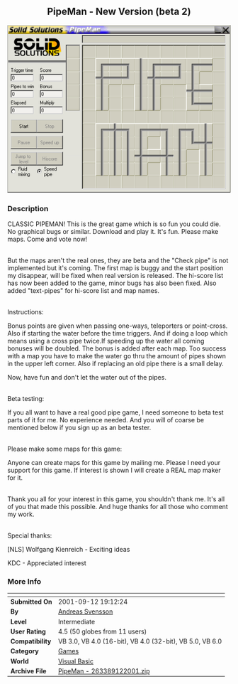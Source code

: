 ﻿<div align="center">

## PipeMan \- New Version \(beta 2\)

<img src="PIC2001910141172898.gif">
</div>

### Description

CLASSIC PIPEMAN! This is the great game which is so fun you could die. No graphical bugs or similar. Download and play it. It's fun. Please make maps. Come and vote now!<br><br>

But the maps aren't the real ones, they are beta and the "Check pipe" is not implemented but it's coming. The first map is buggy and the start position my disappear, will be fixed when real version is released. The hi-score list has now been added to the game, minor bugs has also been fixed. Also added "text-pipes" for hi-score list and map names.<br><br>

Instructions:<br>

Bonus points are given when passing one-ways, teleporters or point-cross. Also if starting the water before the time triggers. And if doing a loop which means using a cross pipe twice.If speeding up the water all coming bonuses will be doubled. The bonus is added after each map. Too success with a map you have to make the water go thru the amount of pipes shown in the upper left corner. Also if replacing an old pipe there is a small delay.

Now, have fun and don't let the water out of the pipes.<br><br>

Beta testing:<br>

If you all want to have a real good pipe game, I need someone to beta test parts of it for me. No experience needed. And you will of coarse be mentioned below if you sign up as an beta tester.<br><br>

Please make some maps for this game:<br>

Anyone can create maps for this game by mailing me. Please I need your support for this game. If interest is shown I will create a REAL map maker for it.<br><br>

Thank you all for your interest in this game, you shouldn't thank me. It's all of you that made this possible. And huge thanks for all those who comment my work.<br><br>

Special thanks:<br>

[NLS] Wolfgang Kienreich - Exciting ideas<br>

KDC - Appreciated interest
 
### More Info
 


<span>             |<span>
---                |---
**Submitted On**   |2001-09-12 19:12:24
**By**             |[Andreas Svensson](https://github.com/Planet-Source-Code/PSCIndex/blob/master/ByAuthor/andreas-svensson.md)
**Level**          |Intermediate
**User Rating**    |4.5 (50 globes from 11 users)
**Compatibility**  |VB 3\.0, VB 4\.0 \(16\-bit\), VB 4\.0 \(32\-bit\), VB 5\.0, VB 6\.0
**Category**       |[Games](https://github.com/Planet-Source-Code/PSCIndex/blob/master/ByCategory/games__1-38.md)
**World**          |[Visual Basic](https://github.com/Planet-Source-Code/PSCIndex/blob/master/ByWorld/visual-basic.md)
**Archive File**   |[PipeMan \- 263389122001\.zip](https://github.com/Planet-Source-Code/andreas-svensson-pipeman-new-version-beta-2__1-27101/archive/master.zip)









